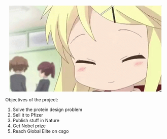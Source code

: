 <p align="center">
    <!-- ![](ayaya.gif) -->
    <img src="ayaya.gif" alt="ayaya">
</p>

Objectives of the project:
1) Solve the protein design problem
2) Sell it to Pfizer
3) Publish stuff in Nature
4) Get Nobel prize
5) Reach Global Elite on csgo
